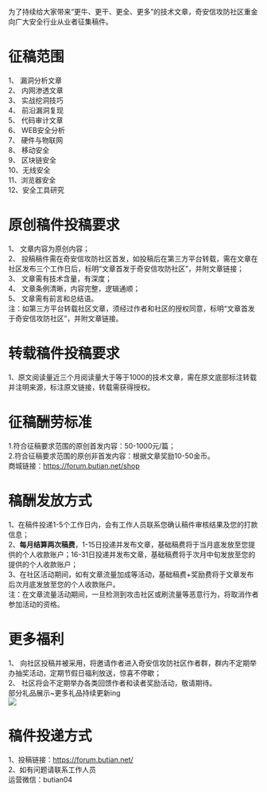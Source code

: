 为了持续给大家带来“更牛、更干、更全、更多”的技术文章，奇安信攻防社区重金向广大安全行业从业者征集稿件。

征稿范围
====

1、 漏洞分析文章  
2、 内网渗透文章  
3、 实战挖洞技巧  
4、 前沿漏洞复现  
5、 代码审计文章  
6、 WEB安全分析  
7、 硬件与物联网  
8、 移动安全  
9、 区块链安全  
10、无线安全  
11、浏览器安全  
12、安全工具研究

原创稿件投稿要求
========

1、 文章内容为原创内容；  
2、 投稿稿件需在奇安信攻防社区首发，如投稿后在第三方平台转载，需在文章在社区发布三个工作日后，标明“文章首发于奇安信攻防社区”，并附文章链接；  
3、 文章需有技术含量，有深度；  
4、 文章条例清晰，内容完整，逻辑通顺；  
5、 文章需有前言和总结语。  
注：如第三方平台转载社区文章，须经过作者和社区的授权同意，标明“文章首发于奇安信攻防社区”，并附文章链接。

转载稿件投稿要求
========

1、原文阅读量近三个月阅读量大于等于1000的技术文章，需在原文底部标注转载并注明来源，标注原文链接，转载需获得授权。

征稿酬劳标准
======

1.符合征稿要求范围的原创首发内容：50-1000元/篇；  
2.符合征稿要求范围的原创非首发内容：根据文章奖励10-50金币。  
商城链接：<https://forum.butian.net/shop>

稿酬发放方式
======

1、在稿件投递1-5个工作日内，会有工作人员联系您确认稿件审核结果及您的打款信息；  
2、**每月结算两次稿费**，1-15日投递并发布文章，基础稿费将于当月底发放至您提供的个人收款账户；16-31日投递并发布文章，基础稿费将于次月中旬发放至您的提供的个人收款账户；  
3、在社区活动期间，如有文章流量加成等活动，基础稿费+奖励费将于文章发布后次月底发放至您的个人收款账户。  
注：在文章流量活动期间，一旦检测到攻击社区或刷流量等恶意行为，将取消作者参加活动的资格。

更多福利
====

1、 向社区投稿并被采用，将邀请作者进入奇安信攻防社区作者群，群内不定期举办抽奖活动，定期节假日福利放送，惊喜不停歇；  
2、 社区将会不定期举办各类回馈作者和读者奖励活动，敬请期待。  
部分礼品展示~更多礼品持续更新ing  
[![](https://shs3.b.qianxin.com/attack_forum/2021/06/attach-d40b4bcdc15cf8b909f98e07f5d609d03589b4c1.jpg)](https://shs3.b.qianxin.com/attack_forum/2021/06/attach-d40b4bcdc15cf8b909f98e07f5d609d03589b4c1.jpg)

稿件投递方式
======

1、投稿链接：<https://forum.butian.net/>  
2、如有问题请联系工作人员  
运营微信：butian04